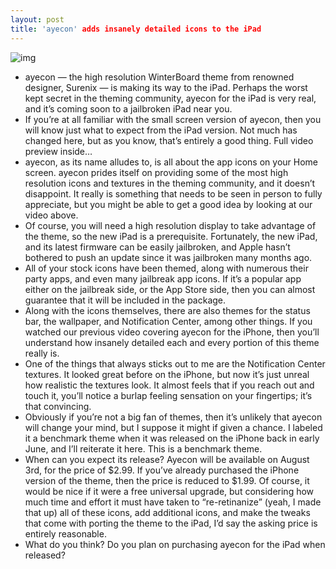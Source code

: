```yaml
---
layout: post
title: 'ayecon' adds insanely detailed icons to the iPad
---
```

![img](http://media.idownloadblog.com/wp-content/uploads/2012/07/Ayecon-iPad.png)
* ayecon — the high resolution WinterBoard theme from renowned designer, Surenix — is making its way to the iPad. Perhaps the worst kept secret in the theming community, ayecon for the iPad is very real, and it’s coming soon to a jailbroken iPad near you.
* If you’re at all familiar with the small screen version of ayecon, then you will know just what to expect from the iPad version. Not much has changed here, but as you know, that’s entirely a good thing. Full video preview inside…
* ayecon, as its name alludes to, is all about the app icons on your Home screen. ayecon prides itself on providing some of the most high resolution icons and textures in the theming community, and it doesn’t disappoint. It really is something that needs to be seen in person to fully appreciate, but you might be able to get a good idea by looking at our video above.
* Of course, you will need a high resolution display to take advantage of the theme, so the new iPad is a prerequisite. Fortunately, the new iPad, and its latest firmware can be easily jailbroken, and Apple hasn’t bothered to push an update since it was jailbroken many months ago.
* All of your stock icons have been themed, along with numerous their party apps, and even many jailbreak app icons. If it’s a popular app either on the jailbreak side, or the App Store side, then you can almost guarantee that it will be included in the package.
* Along with the icons themselves, there are also themes for the status bar, the wallpaper, and Notification Center, among other things. If you watched our previous video covering ayecon for the iPhone, then you’ll understand how insanely detailed each and every portion of this theme really is.
* One of the things that always sticks out to me are the Notification Center textures. It looked great before on the iPhone, but now it’s just unreal how realistic the textures look. It almost feels that if you reach out and touch it, you’ll notice a burlap feeling sensation on your fingertips; it’s that convincing.
* Obviously if you’re not a big fan of themes, then it’s unlikely that ayecon will change your mind, but I suppose it might if given a chance. I labeled it a benchmark theme when it was released on the iPhone back in early June, and I’ll reiterate it here. This is a benchmark theme.
* When can you expect its release? Ayecon will be available on August 3rd, for the price of $2.99. If you’ve already purchased the iPhone version of the theme, then the price is reduced to $1.99. Of course, it would be nice if it were a free universal upgrade, but considering how much time and effort it must have taken to “re-retinanize” (yeah, I made that up) all of these icons, add additional icons, and make the tweaks that come with porting the theme to the iPad, I’d say the asking price is entirely reasonable.
* What do you think? Do you plan on purchasing ayecon for the iPad when released?


